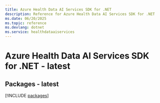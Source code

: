 ```yaml
---
title: Azure Health Data AI Services SDK for .NET
description: Reference for Azure Health Data AI Services SDK for .NET
ms.date: 06/20/2025
ms.topic: reference
ms.devlang: dotnet
ms.service: healthdataaiservices
---
```

# Azure Health Data AI Services SDK for .NET - latest
## Packages - latest
[!INCLUDE [packages](health-data-ai-services-index.md)]